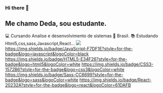 ### Hi there 👋


## Me chamo Deda, sou estudante.

:computer: Cursando Analise e desenvolvimento de sistemas
:house_with_garden: Brasil.
:books: Estudando Html5,css,sass,Javascript,React...
<code><img src="https://img.shields.io/badge/JavaScript-F7DF1E?style=for-the-badge&logo=javascript&logoColor=black"></code>
https://img.shields.io/badge/JavaScript-F7DF1E?style=for-the-badge&logo=javascript&logoColor=black
https://img.shields.io/badge/HTML5-E34F26?style=for-the-badge&logo=html5&logoColor=white
https://img.shields.io/badge/CSS3-1572B6?style=for-the-badge&logo=css3&logoColor=white
https://img.shields.io/badge/Sass-CC6699?style=for-the-badge&logo=sass&logoColor=white
https://img.shields.io/badge/React-20232A?style=for-the-badge&logo=react&logoColor=61DAFB

